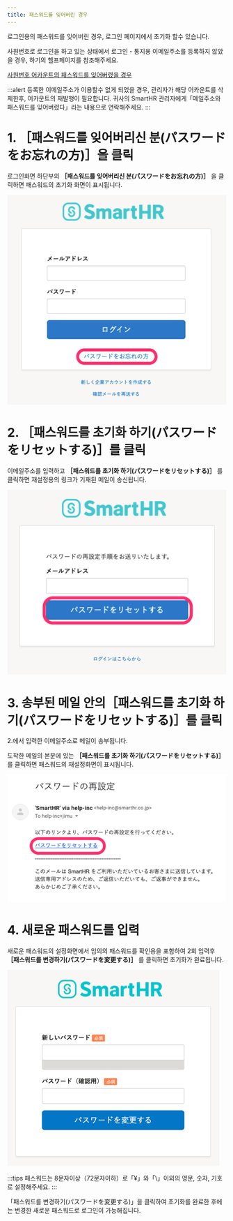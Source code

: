 ```yaml
---
title: 패스워드를 잊어버린 경우
---
```

로그인용의 패스워드를 잊어버린 경우, 로그인 페이지에서 초기화 할수 있습니다.

사원번호로 로그인을 하고 있는 상태에서 로그인・통지용 이메일주소를 등록하지 않았을 경우, 하기의 헬프페이지를 참조해주세요.

[사원번호 어카운트의 패스워드를 잊어버렸을 경우](https://knowledge.smarthr.jp/hc/ja/articles/360026104374)

:::alert
등록한 이메일주소가 이용할수 없게 되었을 경우, 관리자가 해당 어카운트를 삭제한후, 어카운트의 재발행이 필요합니다.
귀사의 SmartHR 관리자에게「메일주소와 패스워드를 잊어버렸다」라는 내용으로 연락해주세요.
:::

# 1\. ［패스워드를 잊어버리신 분(パスワードをお忘れの方)］을 클릭

로그인화면 하단부의 **［패스워드를 잊어버리신 분(パスワードをお忘れの方)］** 을 클릭하면 패스워드의 초기화 화면이 표시됩니다.

![](./pass_forget_01.png)

# 2\. ［패스워드를 초기화 하기(パスワードをリセットする)］를 클릭

이메일주소를 입력하고 **［패스워드를 초기화 하기(パスワードをリセットする)］** 를 클릭하면 재설정용의 링크가 기재된 메일이 송신됩니다.

![](./pass_forget_02.png)

# 3\. 송부된 메일 안의［패스워드를 초기화 하기(パスワードをリセットする)］를 클릭

2.에서 입력한 이메일주소로 메일이 송부됩니다.

도착한 메일의 본문에 있는 **［패스워드를 초기화 하기(パスワードをリセットする)］** 를 클릭하면 패스워드의 재설정화면이 표시됩니다.

![](./pass_forget_03.png)

# 4\. 새로운 패스워드를 입력

새로운 패스워드의 설정화면에서 임의의 패스워드를 확인용을 포함하여 2회 입력후 **［패스워드를 변경하기(パスワードを変更する)］** 를 클릭하면 초기화가 완료됩니다.

![](./pass_forget_04.png)

:::tips
패스워드는 8문자이상（72문자이하）로「¥」와「\\」이외의 영문, 숫자, 기호로 설정해주세요.
:::

「패스워드를 변경하기(パスワードを変更する)」을 클릭하여 초기화를 완료한 후에는 변경한 새로운 패스워드로 로그인이 가능해집니다.

